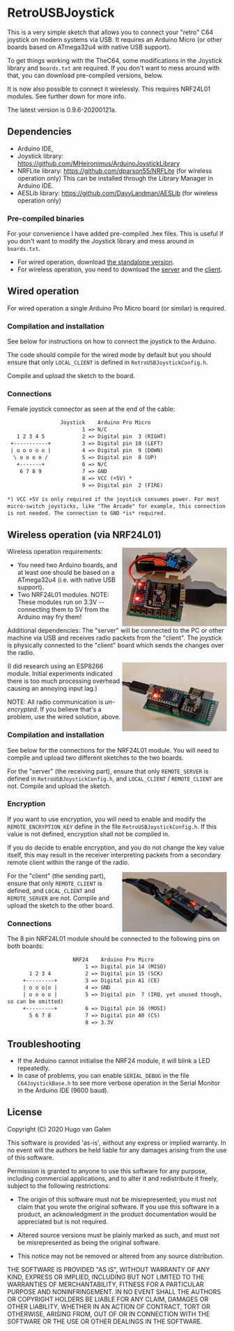 # RetroUSBJoystick

This is a very simple sketch that allows you to connect your "retro" C64 joystick on modern systems via USB. It requires an Arduino Micro (or other boards based on ATmega32u4 with native USB support). 

To get things working with the TheC64, some modifications in the Joystick library and `boards.txt` are required. If you don't want to mess around with that, you can download pre-compiled versions, below.

It is now also possible to connect it wirelessly. This requires NRF24L01 modules. See further down for more info.

The latest version is 0.9.6-20200121a.

## Dependencies

- Arduino IDE,
- Joystick library: https://github.com/MHeironimus/ArduinoJoystickLibrary
- NRFLite library: https://github.com/dparson55/NRFLite (for wireless operation only) This can be installed through the Library Manager in Arduino IDE.
- AESLib library: https://github.com/DavyLandman/AESLib (for wireless operation only)

### Pre-compiled binaries

For your convenience I have added pre-compiled .hex files. This is useful if you don't want to modify the Joystick library and mess around in `boards.txt`.
- For wired operation, download [the standalone version](https://raw.githubusercontent.com/hugovangalen/RetroUSBJoystick/master/precompiled/RetroUSBJoystick_STANDALONE.ino.leonardo.hex).
- For wireless operation, you need to download the [server](https://raw.githubusercontent.com/hugovangalen/RetroUSBJoystick/master/precompiled/RetroUSBJoystick_SERVER.ino.leonardo.hex) and the [client](https://raw.githubusercontent.com/hugovangalen/RetroUSBJoystick/master/precompiled/RetroUSBJoystick_CLIENT.ino.leonardo.hex).


## Wired operation

For wired operation a single Arduino Pro Micro board (or similar) is required. 

### Compilation and installation

See below for instructions on how to connect the joystick to the Arduino. 

The code should compile for the wired mode by default but you should ensure that only `LOCAL_CLIENT` is defined in `RetroUSBJoystickConfig.h`.

Compile and upload the sketch to the board.

### Connections

Female joystick connector as seen at the end of the cable:
```
                 Joystick    Arduino Pro Micro
                        1 => N/C
   1 2 3 4 5            2 => Digital pin  3 (RIGHT)
 +-----------+          3 => Digital pin 10 (LEFT)
 | o o o o o |          4 => Digital pin  9 (DOWN)
  \ o o o o /           5 => Digital pin  8 (UP)
   +-------+            6 => N/C
    6 7 8 9             7 => GND
                        8 => VCC (+5V) *
                        9 => Digital pin  2 (FIRE)
                        
*) VCC +5V is only required if the joystick consumes power. For most micro-switch joysticks, like "The Arcade" for example, this connection is not needed. The connection to GND *is* required.
```

## Wireless operation (via NRF24L01)
<img align="right" width="240" src="https://raw.githubusercontent.com/hugovangalen/RetroUSBJoystick/master/img/client_with_buttons.png" title="Remote client with 7 extra buttons" alt="Remote Client with extra buttons" />

Wireless operation requirements:

- You need two Arduino boards, and at least one should be based on a ATmega32u4 (i.e. with native USB support). 
- Two NRF24L01 modules. NOTE: These modules run on 3.3V -- connecting them to 5V from the Arduino may fry them!

Additional dependencies:
The "server" will be connected to the PC or other machine via USB and receives radio packets from the "client".
The joystick is physically connected to the "client" board which sends the changes over the radio.

<img align="right" width="240" src="https://raw.githubusercontent.com/hugovangalen/RetroUSBJoystick/master/img/server.png" alt="Remote Server" title="Remote server" />
(I did research using an ESP8266 module. Initial experiments indicated there is too much processing overhead causing an annoying input lag.)

NOTE: All radio communication is *un-encrypted*. If you believe that's a problem, use the wired solution, above.

### Compilation and installation
See below for the connections for the NRF24L01 module. You will need to compile and upload two different sketches to the two boards.

For the "server" (the receiving part), ensure that only `REMOTE_SERVER` is defined in `RetroUSBJoystickConfig.h`, and `LOCAL_CLIENT` / `REMOTE_CLIENT` are not. Compile and upload the sketch.

### Encryption
If you want to use encryption, you will need to enable and modify the `REMOTE_ENCRYPTION_KEY` define in the file `RetroUSBJoystickConfig.h`. If this value is not defined, encryption shall not be compiled in.

If you do decide to enable encryption, and you do not change the key value itself, this may result in the receiver interpreting packets from a secondary remote client within the range of the radio.

<img align="right" width="240" src="https://raw.githubusercontent.com/hugovangalen/RetroUSBJoystick/master/img/client.png" alt="Remote Client" title="Remote client" />

For the "client" (the sending part), ensure that only `REMOTE_CLIENT` is defined, and `LOCAL_CLIENT` and `REMOTE_SERVER` are not. Compile and upload the sketch to the other board.

### Connections

The 8 pin NRF24L01 module should be connected to the following pins on both boards:
```
                     NRF24    Arduino Pro Micro
                         1 => Digital pin 14 (MISO)
       1 2 3 4           2 => Digital pin 15 (SCK)
     +---------+         3 => Digital pin A1 (CE)
     | o o o|o |         4 => GND
     | o o o o |         5 => Digital pin  7 (IRQ, yet unused though, so can be omitted)
     +---------+         6 => Digital pin 16 (MOSI)
       5 6 7 8           7 => Digital pin A0 (CS)
                         8 => 3.3V
```

## Troubleshooting

- If the Arduino cannot initialise the NRF24 module, it will blink a LED repeatedly.
- In case of problems, you can enable `SERIAL_DEBUG` in the file `C64JoystickBase.h` to see more verbose operation in the Serial Monitor in the Arduino IDE (9600 baud).

## License

Copyright (C) 2020 Hugo van Galen

This software is provided 'as-is', without any express or implied warranty. In no event will the authors be held liable for any damages arising from the use of this software.

Permission is granted to anyone to use this software for any purpose, including commercial applications, and to alter it and redistribute it freely, subject to the following restrictions:

- The origin of this software must not be misrepresented; you must not claim that you wrote the original software. If you use this software in a product, an acknowledgment in the product documentation would be appreciated but is not required.

- Altered source versions must be plainly marked as such, and must not be misrepresented as being the original software.

- This notice may not be removed or altered from any source distribution.

THE SOFTWARE IS PROVIDED "AS IS", WITHOUT WARRANTY OF ANY KIND, EXPRESS OR IMPLIED, INCLUDING BUT NOT LIMITED TO THE WARRANTIES OF MERCHANTABILITY, FITNESS FOR A PARTICULAR PURPOSE AND NONINFRINGEMENT. IN NO EVENT SHALL THE AUTHORS OR COPYRIGHT HOLDERS BE LIABLE FOR ANY CLAIM, DAMAGES OR OTHER LIABILITY, WHETHER IN AN ACTION OF CONTRACT, TORT OR OTHERWISE, ARISING FROM, OUT OF OR IN CONNECTION WITH THE SOFTWARE OR THE USE OR OTHER DEALINGS IN THE SOFTWARE.

